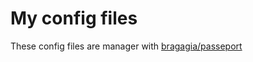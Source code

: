 # My config files

These config files are manager with [bragagia/passeport](https://github.com/bragagia/passeport)
